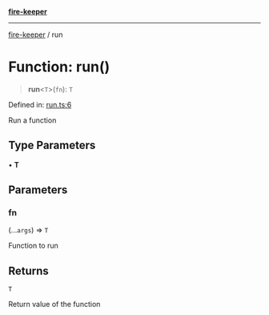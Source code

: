 [**fire-keeper**](../README.md)

***

[fire-keeper](../README.md) / run

# Function: run()

> **run**\<`T`\>(`fn`): `T`

Defined in: [run.ts:6](https://github.com/phonowell/fire-keeper/blob/862cc844119f7a539be35ffaeee5bfb3fdb4b3cd/src/run.ts#L6)

Run a function

## Type Parameters

• **T**

## Parameters

### fn

(...`args`) => `T`

Function to run

## Returns

`T`

Return value of the function
